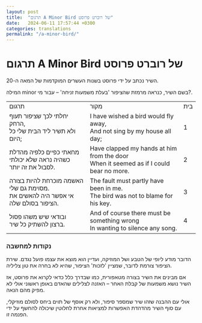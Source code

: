 ```yaml
---
layout: post
title:  "תרגום A Minor Bird של רוברט פרוסט"
date:   2024-06-11 17:57:44 +0300
categories: translations
permalink: "/a-minor-bird/"
---
```

<h1>תרגום A Minor Bird של רוברט פרוסט</h1>

<p>השיר נכתב על ידי פרוסט בשנות העשרים המוקדמות של המאה ה-20.</p>

<p>המילה minor בשם השיר, כנראה מרמזת שהציפור 'בעלת משמעות זניחה' – עבור מי?.</p>

<div class="table-responsive">
    <table class="table text-center">
        <tbody>
            <tr>
                <td>תרגום</td>
                <td>מקור</td>
                <td>בית</td>
            </tr>
            <tr>
                <td>יחלתי לכך שציפור תעוף הרחק,<br>ולא תשיר ליד הבית שלי כל היום;</td>
                <td><bdo dir="ltr">I have wished a bird would fly away,<br>And not sing by my house all day;</bdo></td>
                <td>1</td>
            </tr>
            <tr>
                <td>מחאתי כפיים כלפיה מהדלת<br>כשהיה נראה שלא יכולתי לסבול את זה יותר.</td>
                <td><bdo dir="ltr">Have clapped my hands at him from the door<br>When it seemed as if I could bear no more.</bdo></td>
                <td>2</td>
            </tr>
            <tr>
                <td>האשמה מוכרחת להיות בצורה מסוימת גם שלי.<br>אי אפשר היה להאשים את הציפור בסולם שלה.</td>
                <td><bdo dir="ltr">The fault must partly have been in me.<br>The bird was not to blame for his key.</bdo></td>
                <td>3</td>
            </tr>
            <tr>
                <td>ובודאי שיש משהו פסול<br>ברצון להשתיק כל שיר.</td>
                <td><bdo dir="ltr">And of course there must be something wrong<br>In wanting to silence any song.</bdo></td>
                <td>4</td>
            </tr>
        </tbody>
    </table>
</div>

<h3>נקודות למחשבה</h3>

<p>הדובר מודע ליופי של הטבע ושל המוזיקה, ועדיין הוא מוצא את עצמו פועל נגדם. שירת הציפור צורמת לדובר, שמציין 'לזכות' הציפור, שהיא לא בחרה את טון צליליה.</p>

<p>אם מבינים את השיר בצורה מטאפורית, כמו שבדרך כלל כדאי לקרוא את פרוסט, אז השיר נושא משמעות של קבלת האחר – האזנה לצלילים שהאדם באופן ראשוני אולי לא מפיק מהם הנאה.</p>

<p>אולי עם ההבנה שזהו שיר שמספר סיפור, ולא רק אוסף של תוים ביחס לסולם מוזיקלי, עם סוף השיר מהדהדת האפשרות למציאות אחרת לחלוטין שיכולה להחשף על ידי הפנמה זו.</p>
